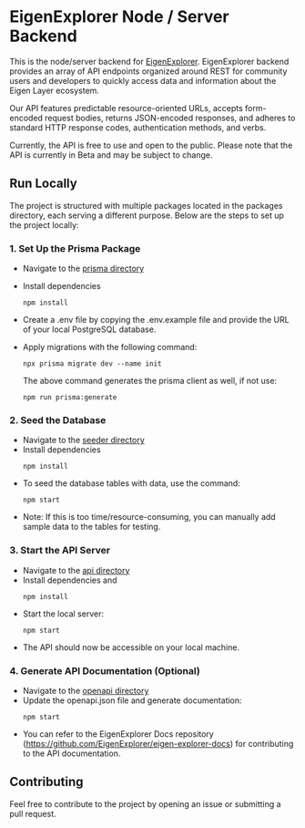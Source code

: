 # EigenExplorer Node / Server Backend

This is the node/server backend for [EigenExplorer](https://eigenexplorer.com). EigenExplorer backend provides an array of API endpoints organized around REST for community users and developers to quickly access data and information about the Eigen Layer ecosystem.

Our API features predictable resource-oriented URLs, accepts form-encoded request bodies, returns JSON-encoded responses, and adheres to standard HTTP response codes, authentication methods, and verbs.

Currently, the API is free to use and open to the public. Please note that the API is currently in Beta and may be subject to change.

## Run Locally

The project is structured with multiple packages located in the packages directory, each serving a different purpose. Below are the steps to set up the project locally:

### 1. Set Up the Prisma Package

- Navigate to the [prisma directory](./packages/prisma/)
- Install dependencies
  ```
  npm install
  ```
- Create a .env file by copying the .env.example file and provide the URL of your local PostgreSQL database.
- Apply migrations with the following command:
  ```
  npx prisma migrate dev --name init
  ```

  The above command generates the prisma client as well, if not use: 
   ```
  npm run prisma:generate
  ```

### 2. Seed the Database

- Navigate to the [seeder directory](./packages/seeder/)
- Install dependencies
  ```
  npm install
  ```
- To seed the database tables with data, use the command:
  ```
  npm start
  ```
- Note: If this is too time/resource-consuming, you can manually add sample data to the tables for testing.

### 3. Start the API Server

- Navigate to the [api directory](./packages/api/)
- Install dependencies and 
  ```
  npm install
  ```
- Start the local server:
  ```
  npm start
  ```
- The API should now be accessible on your local machine.

### 4. Generate API Documentation (Optional)

- Navigate to the [openapi directory](./packages/openapi/)
- Update the openapi.json file and generate documentation:
  ```
  npm start
  ```
- You can refer to the EigenExplorer Docs repository (https://github.com/EigenExplorer/eigen-explorer-docs) for contributing to the API documentation.
## Contributing

Feel free to contribute to the project by opening an issue or submitting a pull request.
